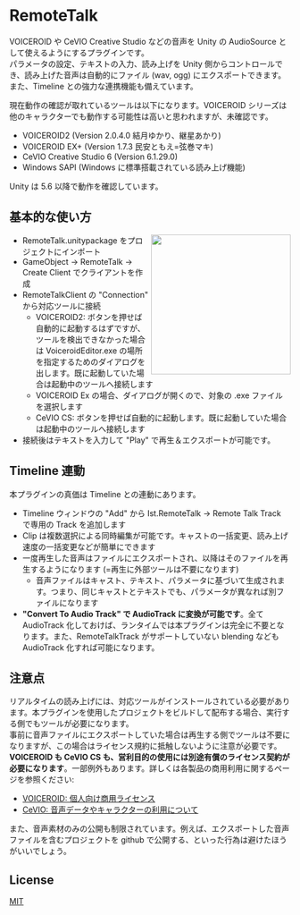 # RemoteTalk
VOICEROID や CeVIO Creative Studio などの音声を Unity の AudioSource として使えるようにするプラグインです。  
パラメータの設定、テキストの入力、読み上げを Unity 側からコントロールでき、読み上げた音声は自動的にファイル (wav, ogg) にエクスポートできます。また、Timeline との強力な連携機能も備えています。

現在動作の確認が取れているツールは以下になります。VOICEROID シリーズは他のキャラクターでも動作する可能性は高いと思われますが、未確認です。
- VOICEROID2 (Version 2.0.4.0 結月ゆかり、継星あかり)
- VOICEROID EX+ (Version 1.7.3 民安ともえ=弦巻マキ)
- CeVIO Creative Studio 6 (Version 6.1.29.0)
- Windows SAPI (Windows に標準搭載されている読み上げ機能)

Unity は 5.6 以降で動作を確認しています。

## 基本的な使い方
<img align="right" src="https://user-images.githubusercontent.com/1488611/50464656-8379ea80-09d5-11e9-838e-b88579d372a5.png" width=250>

- RemoteTalk.unitypackage をプロジェクトにインポート
- GameObject -> RemoteTalk -> Create Client でクライアントを作成
- RemoteTalkClient の "Connection" から対応ツールに接続
  - VOICEROID2: ボタンを押せば自動的に起動するはずですが、ツールを検出できなかった場合は VoiceroidEditor.exe の場所を指定するためのダイアログを出します。既に起動していた場合は起動中のツールへ接続します
  - VOICEROID Ex の場合、ダイアログが開くので、対象の .exe ファイルを選択します
  - CeVIO CS: ボタンを押せば自動的に起動します。既に起動していた場合は起動中のツールへ接続します
- 接続後はテキストを入力して "Play" で再生＆エクスポートが可能です。

## Timeline 連動
本プラグインの真価は Timeline との連動にあります。

- Timeline ウィンドウの "Add" から Ist.RemoteTalk -> Remote Talk Track で専用の Track を追加します
- Clip は複数選択による同時編集が可能です。キャストの一括変更、読み上げ速度の一括変更などが簡単にできます
- 一度再生した音声はファイルにエクスポートされ、以降はそのファイルを再生するようになります (=再生に外部ツールは不要になります)
  - 音声ファイルはキャスト、テキスト、パラメータに基づいて生成されます。つまり、同じキャストとテキストでも、パラメータが異なれば別ファイルになります
- **"Convert To Audio Track" で AudioTrack に変換が可能です**。全て AudioTrack 化しておけば、ランタイムでは本プラグインは完全に不要となります。また、RemoteTalkTrack がサポートしていない blending なども AudioTrack 化すれば可能になります。

## 注意点
リアルタイムの読み上げには、対応ツールがインストールされている必要があります。本プラグインを使用したプロジェクトをビルドして配布する場合、実行する側でもツールが必要になります。  
事前に音声ファイルにエクスポートしていた場合は再生する側でツールは不要になりますが、この場合はライセンス規約に抵触しないように注意が必要です。**VOICEROID も CeVIO CS も、営利目的の使用には別途有償のライセンス契約が必要になります**。一部例外もあります。詳しくは各製品の商用利用に関するページを参照ください:
- [VOICEROID: 個人向け商用ライセンス](https://www.ah-soft.com/licensee/voice_individual.html)
- [CeVIO: 音声データやキャラクターの利用について](http://cevio.jp/commercial/)
  
また、音声素材のみの公開も制限されています。例えば、エクスポートした音声ファイルを含むプロジェクトを github で公開する、といった行為は避けたほうがいいでしょう。


## License
[MIT](LICENSE.txt)

